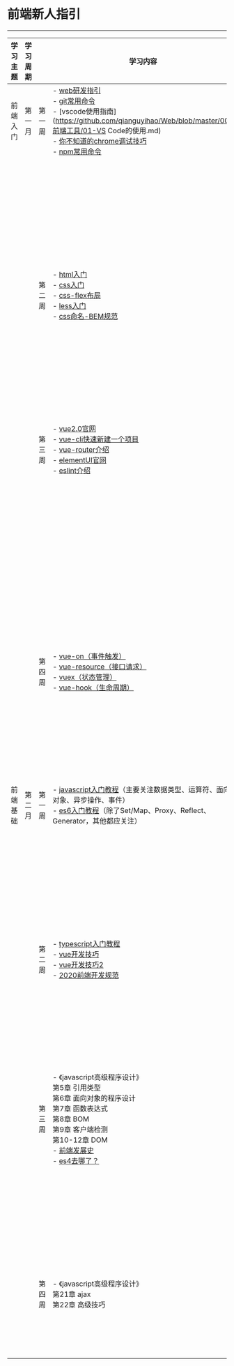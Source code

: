 # 前端新人指引

---

| **学习主题** | **学习周期** |        | **学习内容**                                                 | **期望产出** |                                                              |
| ------------ | ------------ | ------ | ------------------------------------------------------------ | ------------ | ------------------------------------------------------------ |
| 前端入门     | 第一月       | 第一周 | - [web研发指引](https://xxx.com)<br />- [git常用命令](https://juejin.cn/post/6844903593699442702#heading-5)<br />- [vscode使用指南](https://github.com/qianguyihao/Web/blob/master/00-前端工具/01-VS Code的使用.md)<br />- [你不知道的chrome调试技巧](https://juejin.cn/book/6844733783166418958/section/6844733783187390477)<br />- [npm常用命令](https://blog.csdn.net/lianghecai52171314/article/details/109638556) | 初阶         | - 搭建完成前端开发环境，对开发工具、浏览器、常用命令         |
|              |              |        |                                                              | 中阶         | - 申请自己的github（若无），将学习过程中的思考沉淀为知识储备 |
|              |              |        |                                                              | 高阶         | - 熟练掌握git指令、vscode快捷键、chrome调试技巧<br />- 尝试发布一个自己的npm库<br />- 了解cityhash算法，尝试证明其有效性 |
|              |              | 第二周 | - [html入门](https://developer.mozilla.org/zh-CN/docs/Learn/HTML)<br />- [css入门](https://developer.mozilla.org/zh-CN/docs/Learn/CSS)<br />- [css-flex布局](https://github.com/qianguyihao/Web/blob/master/02-CSS基础/13-CSS3属性：Flex布局图文详解.md)<br />- [less入门](https://less.bootcss.com/)<br />- [css命名-BEM规范](https://juejin.cn/post/6844903672162304013) | 初阶         | - 对html、css有个大概了解<br />- 简单了解最常用的flex布局<br />- 对less（可编程式css） |
|              |              |        |                                                              | 中阶         | - 用css实现下[vue-admin-beautiful首页](http://beautiful.panm.cn/vue-admin-beautiful-element/?hmsr=github&hmpl=&hmcu=&hmkw=&hmci=#/index)（方框内细节可省略） |
|              |              |        |                                                              | 高阶         | - 遵从BEM规范，用less实现下[vue-admin-beautiful首页](http://beautiful.panm.cn/vue-admin-beautiful-element/?hmsr=github&hmpl=&hmcu=&hmkw=&hmci=#/index)（方框内细节可省略） |
|              |              | 第三周 | - [vue2.0官网](https://cn.vuejs.org/v2/guide/)<br />- [vue-cli快速新建一个项目](https://github.com/qianguyihao/Web/blob/master/11-Vue基础/00-Vue的介绍和vue-cli.md#利用-vue-cli-新建一个空的项目)<br />- [vue-router介绍](https://www.runoob.com/vue2/vue-routing.html)<br />- [elementUI官网](https://element.eleme.cn/#/zh-CN)<br />- [eslint介绍](https://www.jianshu.com/p/ad1e46faaea2) | 初阶         | - 对vue2.0有个大致了解<br />- 能用vue-cli快速新建一个前端项目<br />- 熟悉elementUI，能在项目中使用这些现成的UI组件<br />- 简单了解eslint规范（尚未学习javascript的前提下） |
|              |              |        |                                                              | 中阶         | - 熟悉vue-router，尝试添加一个页面并配置其路由尝试<br />- 了解下vuex，并在项目中使用<br />- 使用elementUI，实现较复杂页面 |
|              |              |        |                                                              | 高阶         | - 使用elementUI，主要实现tab切换展示不同内容（细节可省略）<br />- 参与一些简单组件的开发 |
|              |              | 第四周 | - [vue-on（事件触发）](https://github.com/qianguyihao/Web/blob/master/11-Vue基础/01-02.v-on的事件修饰符.md)<br />- [vue-resource（接口请求）](https://github.com/qianguyihao/Web/blob/master/11-Vue基础/03-Vue中的Ajax请求.md)<br />- [vuex（状态管理）](https://vuex.vuejs.org/zh/)<br />- [vue-hook（生命周期）](https://github.com/qianguyihao/Web/blob/master/11-Vue基础/02-Vue实例的生命周期函数.md) | 初阶         | - 能在项目中请求后端接口，并处理返回值能通过vuex在不同“页面”间共享状态<br />- 通过事件触发一些页面交互（比如按钮点击、输入框失去焦点等）<br />- 了解vue的生命周期 |
|              |              |        |                                                              | 中阶         | - 能参与一些涉及后端接口的需求开发<br />- 能参与开发一些涉及用户交互的组件 |
|              |              |        |                                                              | 高阶         | 能独立完成状态组件的设计&开发                                |
| 前端基础     | 第二月       | 第一周 | - [javascript入门教程](https://wangdoc.com/javascript/index.html)（主要关注数据类型、运算符、面向对象、异步操作、事件）<br />- [es6入门教程](https://wangdoc.com/es6/)（除了Set/Map、Proxy、Reflect、Generator，其他都应关注） | 初阶         | - 参考[编写自己的代码库](https://juejin.cn/post/6844903520596918280)，写几个通用方法，比如类型检测，转换、过滤等，简单封装成一个类库 |
|              |              |        |                                                              | 中阶         | - 尝试用几种方式，实现同一个功能/方法，能区分其中优劣        |
|              |              |        |                                                              | 高阶         | - 类库使用esmodule，按功能为通用方法分类<br />- 尝试用多种方式创建对象，使用Object.defineProperty，Object.freeze防止类库被篡改 |
|              |              | 第二周 | - [typescript入门教程](https://ts.xcatliu.com/)<br />- [vue开发技巧](https://juejin.cn/post/6844903959266590728)<br />- [vue开发技巧2](https://juejin.cn/post/6862560722531352583?utm_source=gold_browser_extension%3Futm_source%3Dgold_browser_extension)<br />- [2020前端开发规范](https://juejin.cn/post/6844903972206018567) | 初阶         | - 熟悉typescript的语法风格了解前端开发规范（有些可能不适于当前项目） |
|              |              |        |                                                              | 中阶         | - 用typescript改造上周的类库<br />- 用typescript改造之前开发的组件<br />- 将更多vue开发技巧运用于日常开发中 |
|              |              |        |                                                              | 高阶         | - 做好知识沉淀，看能否有一定文章产出、分享                   |
|              |              | 第三周 | - 《javascript高级程序设计》<br />第5章 引用类型<br />第6章 面向对象的程序设计<br />第7章 函数表达式<br />第8章 BOM<br />第9章 客户端检测<br />第10-12章 DOM<br />- [前端发展史](https://zhuanlan.zhihu.com/p/68030183)<br />- [es4去哪了？](https://evertpot.com/ecmascript-4-the-missing-version/) | 初阶         | 将dom元素选取、根据userAgent区别浏览器等方式，扩充到之前类库中 |
|              |              |        |                                                              | 中阶         | - 将dom选取作为单独类库，抽离出来，实现类似jquery的元素选取  |
|              |              |        |                                                              | 高阶         | - 为新类库新增些原型方法，比如css、addClass、on等，完善为一个toyJquery<br />- 思考：前端发展史为什么是这样的？特点是什么？未来会怎样？ |
|              |              | 第四周 | - 《javascript高级程序设计》<br />第21章 ajax<br />第22章 高级技巧 | 初阶         | 理解ajax原理                                                 |
|              |              |        |                                                              | 中阶         | 手动实现ajax，放在之前的类库中                               |
|              |              |        |                                                              | 高阶         | 将ajax改造成promise形式，封装各种请求方法                    |